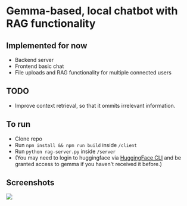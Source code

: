# Gemma-based, local chatbot with RAG functionality

## Implemented for now
* Backend server
* Frontend basic chat
* File uploads and RAG functionality for multiple connected users

## TODO
* Improve context retrieval, so that it ommits irrelevant information.

## To run
* Clone repo
* Run ```npm install && npm run build``` inside ```/client```
* Run ```python rag-server.py``` inside ```/server```
* (You may need to login to huggingface via [HuggingFace CLI](https://huggingface.co/docs/huggingface_hub/main/en/guides/cli) and be granted access to gemma if you haven't received it before.)

## Screenshots
![](https://cdn.discordapp.com/attachments/949452484231954452/1261083944489717770/image.png?ex=6691ab72&is=669059f2&hm=7a6b18116d4f8208122f6feebb64fb227b67462c2882d6ac7ef3b020631909e7&)
